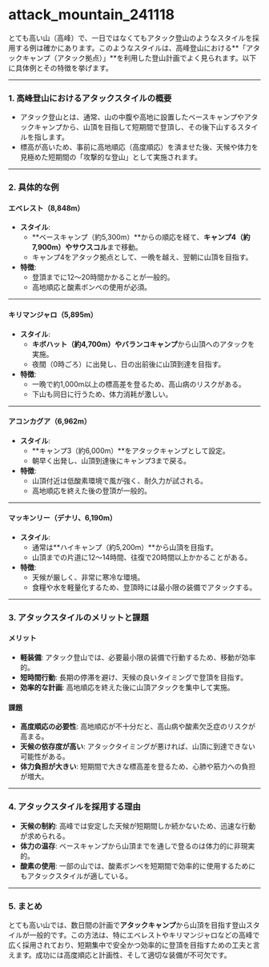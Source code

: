 # attack_mountain_241118

とても高い山（高峰）で、一日ではなくてもアタック登山のようなスタイルを採用する例は確かにあります。このようなスタイルは、高峰登山における**「アタックキャンプ（アタック拠点）」**を利用した登山計画でよく見られます。以下に具体例とその特徴を挙げます。

---

### **1. 高峰登山におけるアタックスタイルの概要**
- アタック登山とは、通常、山の中腹や高地に設置したベースキャンプやアタックキャンプから、山頂を目指して短期間で登頂し、その後下山するスタイルを指します。
- 標高が高いため、事前に高地順応（高度順応）を済ませた後、天候や体力を見極めた短期間の「攻撃的な登山」として実施されます。

---

### **2. 具体的な例**

#### **エベレスト（8,848m）**
- **スタイル**:
  - **ベースキャンプ（約5,300m）**からの順応を経て、**キャンプ4（約7,900m）**や**サウスコル**まで移動。
  - キャンプ4をアタック拠点として、一晩を越え、翌朝に山頂を目指す。
- **特徴**:
  - 登頂までに12～20時間かかることが一般的。
  - 高地順応と酸素ボンベの使用が必須。

---

#### **キリマンジャロ（5,895m）**
- **スタイル**:
  - **キボハット（約4,700m）**や**バランコキャンプ**から山頂へのアタックを実施。
  - 夜間（0時ごろ）に出発し、日の出前後に山頂到達を目指す。
- **特徴**:
  - 一晩で約1,000m以上の標高差を登るため、高山病のリスクがある。
  - 下山も同日に行うため、体力消耗が激しい。

---

#### **アコンカグア（6,962m）**
- **スタイル**:
  - **キャンプ3（約6,000m）**をアタックキャンプとして設定。
  - 朝早く出発し、山頂到達後にキャンプ3まで戻る。
- **特徴**:
  - 山頂付近は低酸素環境で風が強く、耐久力が試される。
  - 高地順応を終えた後の登頂が一般的。

---

#### **マッキンリー（デナリ、6,190m）**
- **スタイル**:
  - 通常は**ハイキャンプ（約5,200m）**から山頂を目指す。
  - 山頂までの片道に12～14時間、往復で20時間以上かかることがある。
- **特徴**:
  - 天候が厳しく、非常に寒冷な環境。
  - 食糧や水を軽量化するため、登頂時には最小限の装備でアタックする。

---

### **3. アタックスタイルのメリットと課題**

#### **メリット**
- **軽装備**: アタック登山では、必要最小限の装備で行動するため、移動が効率的。
- **短時間行動**: 長期の停滞を避け、天候の良いタイミングで登頂を目指す。
- **効率的な計画**: 高地順応を終えた後に山頂アタックを集中して実施。

#### **課題**
- **高度順応の必要性**: 高地順応が不十分だと、高山病や酸素欠乏症のリスクが高まる。
- **天候の依存度が高い**: アタックタイミングが悪ければ、山頂に到達できない可能性がある。
- **体力負担が大きい**: 短期間で大きな標高差を登るため、心肺や筋力への負担が増大。

---

### **4. アタックスタイルを採用する理由**
- **天候の制約**: 高峰では安定した天候が短期間しか続かないため、迅速な行動が求められる。
- **体力の温存**: ベースキャンプから山頂までを通しで登るのは体力的に非現実的。
- **酸素の使用**: 一部の山では、酸素ボンベを短期間で効率的に使用するためにもアタックスタイルが適している。

---

### **5. まとめ**
とても高い山では、数日間の計画で**アタックキャンプ**から山頂を目指す登山スタイルが一般的です。この方法は、特にエベレストやキリマンジャロなどの高峰で広く採用されており、短期集中で安全かつ効率的に登頂を目指すための工夫と言えます。成功には高度順応と計画性、そして適切な装備が不可欠です。

